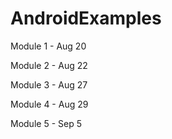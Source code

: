 # AndroidExamples

Module 1 - Aug 20

Module 2 - Aug 22

Module 3 - Aug 27

Module 4 - Aug 29

Module 5 - Sep 5
